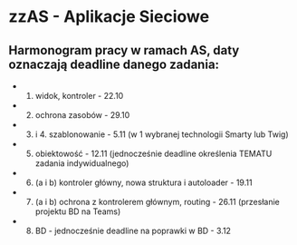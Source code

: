 # zzAS - Aplikacje Sieciowe
## Harmonogram pracy w ramach AS, daty oznaczają deadline danego zadania:
* 1. widok, kontroler - 22.10
* 2. ochrona zasobów - 29.10
* 3. i 4. szablonowanie - 5.11
(w 1 wybranej technologii Smarty lub Twig)
* 5. obiektowość - 12.11
(jednocześnie deadline określenia TEMATU zadania indywidualnego)
* 6. (a i b) kontroler główny, nowa struktura i autoloader - 19.11
* 7. (a i b) ochrona z kontrolerem głównym, routing - 26.11
(przesłanie projektu BD na Teams)
* 8. BD - jednocześnie deadline na poprawki w BD - 3.12
